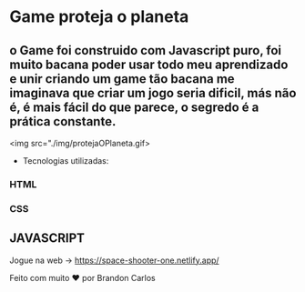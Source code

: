 # Game proteja o planeta

## o Game foi construido com Javascript puro, foi muito bacana poder usar todo meu aprendizado e unir criando um game tão bacana me imaginava que criar um jogo seria dificil, más não é, é mais fácil do que parece, o segredo é a prática constante.
<img src="./img/protejaOPlaneta.gif>

- Tecnologias utilizadas:
### HTML
### CSS
## JAVASCRIPT

Jogue na web -> https://space-shooter-one.netlify.app/

<p>Feito com muito ❤️ por Brandon Carlos</p>
